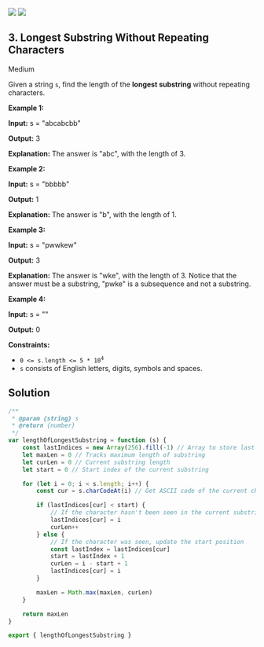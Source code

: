 [![](https://img.shields.io/github/stars/LeetCode-in-JavaScript/LeetCode-in-JavaScript?label=Stars&style=flat-square)](https://github.com/LeetCode-in-JavaScript/LeetCode-in-JavaScript)
[![](https://img.shields.io/github/forks/LeetCode-in-JavaScript/LeetCode-in-JavaScript?label=Fork%20me%20on%20GitHub%20&style=flat-square)](https://github.com/LeetCode-in-JavaScript/LeetCode-in-JavaScript/fork)

## 3\. Longest Substring Without Repeating Characters

Medium

Given a string `s`, find the length of the **longest substring** without repeating characters.

**Example 1:**

**Input:** s = "abcabcbb"

**Output:** 3

**Explanation:** The answer is "abc", with the length of 3. 

**Example 2:**

**Input:** s = "bbbbb"

**Output:** 1

**Explanation:** The answer is "b", with the length of 1. 

**Example 3:**

**Input:** s = "pwwkew"

**Output:** 3

**Explanation:** The answer is "wke", with the length of 3. Notice that the answer must be a substring, "pwke" is a subsequence and not a substring. 

**Example 4:**

**Input:** s = ""

**Output:** 0 

**Constraints:**

*   <code>0 <= s.length <= 5 * 10<sup>4</sup></code>
*   `s` consists of English letters, digits, symbols and spaces.

## Solution

```javascript
/**
 * @param {string} s
 * @return {number}
 */
var lengthOfLongestSubstring = function (s) {
    const lastIndices = new Array(256).fill(-1) // Array to store last indices of characters
    let maxLen = 0 // Tracks maximum length of substring
    let curLen = 0 // Current substring length
    let start = 0 // Start index of the current substring

    for (let i = 0; i < s.length; i++) {
        const cur = s.charCodeAt(i) // Get ASCII code of the current character

        if (lastIndices[cur] < start) {
            // If the character hasn't been seen in the current substring
            lastIndices[cur] = i
            curLen++
        } else {
            // If the character was seen, update the start position
            const lastIndex = lastIndices[cur]
            start = lastIndex + 1
            curLen = i - start + 1
            lastIndices[cur] = i
        }

        maxLen = Math.max(maxLen, curLen)
    }

    return maxLen
}

export { lengthOfLongestSubstring }
```